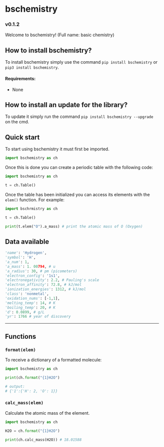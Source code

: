 # bschemistry
### v0.1.2

Welcome to bschemistry! (Full name: basic chemistry)

## How to install bschemistry?
To install bschemistry simply use the command `pip install bschemistry` or `pip3 install bschemistry`.
#### Requirements:
- None

## How to install an update for the library?
To update it simply run the command `pip install bschemistry --upgrade` on the cmd.

## Quick start
To start using bschemistry it must first be imported.
```python
import bschemistry as ch
```
Once this is done you can create a periodic table with the following code:
```python
import bschemistry as ch

t = ch.Table()
```
Once the table has been initialized you can access its elements with the `elem()` function. 
For example:
```python
import bschrmistry as ch

t = ch.Table()

print(t.elem("O").a_mass) # print the atomic mass of O (Oxygen)
```

## Data available
```python
'name': 'Hydrogen',
'symbol': 'H',
'a_num': 1,
'a_mass': 1. 00794, # u
'a_radius': 30, # pm (picometers)
'electron_config': '1s1', 
'electronegativity': 2.2, # Pauling's scale
'electron_affinity': 72.8, # kJ/mol
'ionization_energies': 1312, # kJ/mol
'class': 'nonmetal',
'oxidation_nums': [-1,1],
'melting_temp': 14, # K
'boiling_temp': 20, # K
'd': 0.0899, # g/L
'yr': 1766 # year of discovery
```

---

## Functions
### `format(elem)`
To receive a dictionary of a formatted molecule:
```python
import bschemistry as ch

print(ch.format("{1}H2O")

# output:
# {'1':{'H': 2, 'O': 1}}
```

### `calc_mass(elem)`
Calculate the atomic mass of the element. 
```python
import bschemistry as ch

H2O = ch.format("{1}H2O")

print(ch.calc_mass(H2O)) # 18.01588
```